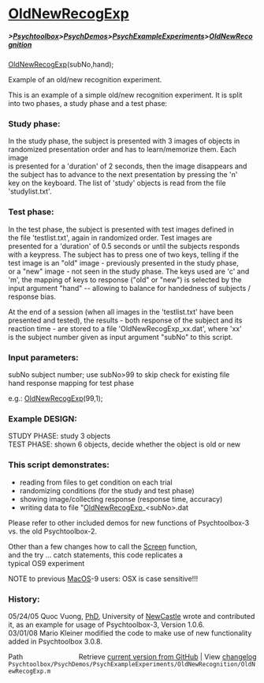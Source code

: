 # [OldNewRecogExp](OldNewRecogExp)
##### >[Psychtoolbox](Psychtoolbox)>[PsychDemos](PsychDemos)>[PsychExampleExperiments](PsychExampleExperiments)>[OldNewRecognition](OldNewRecognition)

[OldNewRecogExp](OldNewRecogExp)(subNo,hand);  
  
Example of an old/new recognition experiment.  
  
This is an example of a simple old/new recognition experiment. It is split  
into two phases, a study phase and a test phase:  
  
### Study phase:  
  
In the study phase, the subject is presented with 3 images of objects in  
randomized presentation order and has to learn/memorize them. Each image  
is presented for a 'duration' of 2 seconds, then the image disappears and  
the subject has to advance to the next presentation by pressing the 'n'  
key on the keyboard. The list of 'study' objects is read from the file  
'studylist.txt'.  
  
### Test phase:  
  
In the test phase, the subject is presented with test images defined in  
the file 'testlist.txt', again in randomized order. Test images are  
presented for a 'duration' of 0.5 seconds or until the subjects responds  
with a keypress. The subject has to press one of two keys, telling if the  
test image is an "old" image - previously presented in the study phase,  
or a "new" image - not seen in the study phase. The keys used are 'c' and  
'm', the mapping of keys to response ("old" or "new") is selected by the  
input argument "hand" -- allowing to balance for handedness of subjects /  
response bias.  
  
At the end of a session (when all images in the 'testlist.txt' have been  
presented and tested), the results - both response of the subject and its  
reaction time - are stored to a file 'OldNewRecogExp\_xx.dat', where 'xx'  
is the subject number given as input argument "subNo" to this script.  
  
### Input parameters:  
  
subNo    subject number; use subNo\>99 to skip check for existing file  
hand     response mapping for test phase  
  
e.g.: [OldNewRecogExp](OldNewRecogExp)(99,1);  
  
### Example DESIGN:  
  
STUDY PHASE: study 3 objects  
TEST  PHASE: shown 6 objects, decide whether the object is old or new  
  
### This script demonstrates:  
  
   - reading from files to get condition on each trial  
   - randomizing conditions (for the study and test phase)  
   - showing image/collecting response (response time, accuracy)  
   - writing data to file "[OldNewRecogExp](OldNewRecogExp)\_<subNo\>.dat  
  
Please refer to other included demos for new functions of Psychtoolbox-3  
vs. the old Psychtoolbox-2.  
  
Other than a few changes how to call the [Screen](Screen) function,  
and the try ... catch statements, this code replicates a  
typical OS9 experiment  
  
NOTE to previous [MacOS](MacOS)-9 users: OSX is case sensitive!!!  
  
### History:  
  
05/24/05 Quoc Vuong, [PhD](PhD), University of [NewCastle](NewCastle) wrote and contributed  
it, as an example for usage of Psychtoolbox-3, Version 1.0.6.  
03/01/08 Mario Kleiner modified the code to make use of new functionality  
added in Psychtoolbox 3.0.8.  




<div class="code_header" style="text-align:right;">
  <span style="float:left;">Path&nbsp;&nbsp;</span> <span class="counter">Retrieve <a href=
  "https://raw.github.com/Psychtoolbox-3/Psychtoolbox-3/beta/Psychtoolbox/PsychDemos/PsychExampleExperiments/OldNewRecognition/OldNewRecogExp.m">current version from GitHub</a> | View <a href=
  "https://github.com/Psychtoolbox-3/Psychtoolbox-3/commits/beta/Psychtoolbox/PsychDemos/PsychExampleExperiments/OldNewRecognition/OldNewRecogExp.m">changelog</a></span>
</div>
<div class="code">
  <code>Psychtoolbox/PsychDemos/PsychExampleExperiments/OldNewRecognition/OldNewRecogExp.m</code>
</div>

